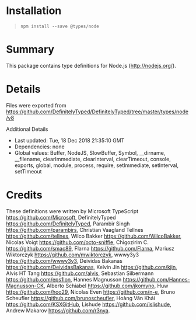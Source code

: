 # Installation
> `npm install --save @types/node`

# Summary
This package contains type definitions for Node.js (http://nodejs.org/).

# Details
Files were exported from https://github.com/DefinitelyTyped/DefinitelyTyped/tree/master/types/node/v8

Additional Details
 * Last updated: Tue, 18 Dec 2018 21:35:10 GMT
 * Dependencies: none
 * Global values: Buffer, NodeJS, SlowBuffer, Symbol, __dirname, __filename, clearImmediate, clearInterval, clearTimeout, console, exports, global, module, process, require, setImmediate, setInterval, setTimeout

# Credits
These definitions were written by Microsoft TypeScript <https://github.com/Microsoft>, DefinitelyTyped <https://github.com/DefinitelyTyped>, Parambir Singh <https://github.com/parambirs>, Christian Vaagland Tellnes <https://github.com/tellnes>, Wilco Bakker <https://github.com/WilcoBakker>, Nicolas Voigt <https://github.com/octo-sniffle>, Chigozirim C. <https://github.com/smac89>, Flarna <https://github.com/Flarna>, Mariusz Wiktorczyk <https://github.com/mwiktorczyk>, wwwy3y3 <https://github.com/wwwy3y3>, Deividas Bakanas <https://github.com/DeividasBakanas>, Kelvin Jin <https://github.com/kjin>, Alvis HT Tang <https://github.com/alvis>, Sebastian Silbermann <https://github.com/eps1lon>, Hannes Magnusson <https://github.com/Hannes-Magnusson-CK>, Alberto Schiabel <https://github.com/jkomyno>, Huw <https://github.com/hoo29>, Nicolas Even <https://github.com/n-e>, Bruno Scheufler <https://github.com/brunoscheufler>, Hoàng Văn Khải <https://github.com/KSXGitHub>, Lishude <https://github.com/islishude>, Andrew Makarov <https://github.com/r3nya>.
